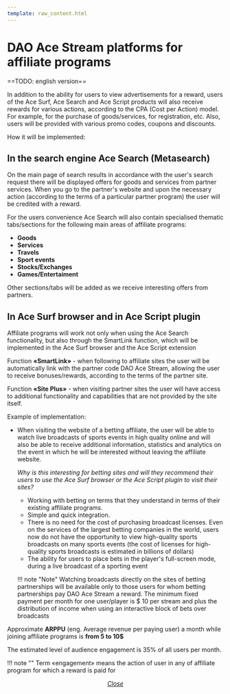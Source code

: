 ```yaml
---
template: raw_content.html
---
```


# DAO Ace Stream platforms for affiliate programs 

==TODO: english version==

In addition to the ability for users to view advertisements for a reward, users of the Ace Surf, Ace Search and Ace Script products will also receive rewards for various actions, according to the CPA (Cost per Action) model. For example, for the purchase of goods/services, for registration, etc. Also, users will be provided with various promo codes, coupons and discounts.

How it will be implemented:

## In the search engine Ace Search (Metasearch)

On the main page of search results in accordance with the user's search request there will be displayed offers for goods and services from partner services. When you go to the partner's website and upon the necessary action (according to the terms of a particular partner program) the user will be credited with a reward.

For the users convenience Ace Search will also contain specialised thematic tabs/sections for the following main areas of affiliate programs:

- **Goods**
- **Services**
- **Travels**
- **Sport events**
- **Stocks/Exchanges**
- **Games/Entertaiment**

Other sections/tabs will be added as we receive interesting offers from partners.

## In Ace Surf browser and in Ace Script plugin

Affiliate programs will work not only when using the Ace Search functionality, but also through the SmartLink function, which will be implemented in the Ace Surf browser and the Ace Script extension

Function **«SmartLink»** - when following to affiliate sites the user will be automatically
link with the partner code DAO Ace Stream, allowing the user to
receive bonuses/rewards, according to the terms of the partner site.

Function **«Site Plus»** - when visiting partner sites the user will have access to additional functionality and capabilities that are not provided by the site itself.

Example of implementation:

- When visiting the website of a betting affiliate, the user will be able to watch live broadcasts of sports events in high quality online and will also be able to receive additional information, statistics and analytics on the event in which he will be interested without leaving the affiliate website.

    _Why is this interesting for betting sites and will they recommend their users to use the Ace Surf browser or the Ace Script plugin to visit their sites?_

    - Working with betting on terms that they understand in terms of their existing affiliate programs.
    - Simple and quick integration.
    - There is no need for the cost of purchasing broadcast licenses. Even on the services of the largest betting companies in the world, users now do not have the opportunity to view high-quality sports broadcasts on many sports events (the cost of licenses for high-quality sports broadcasts is estimated in billions of dollars)
    - The ability for users to place bets in the player's full-screen mode, during a live broadcast of a sporting event

    !!! note "Note"
        Watching broadcasts directly on the sites of betting partnerships will be available only to those users for whom betting partnerships pay DAO Ace Stream a reward. The minimum fixed payment per month for one user/player is $ 10 per stream and plus the distribution of income when using an interactive block of bets over broadcasts

Approximate **ARPPU** (eng. Average revenue per paying user) a month while joining affiliate programs is **from 5 to 10$**

The estimated level of audience engagement is 35% of all users per month.

!!! note ""
    Term «engagement» means the action of user in any of affiliate program for which a reward is paid for

<p style="text-align: center">
    <em>
        <a class="md-button mdx-button--transparent-light close-popup-inner" href="#">
            Close
        </a>
    </em>
</p>
